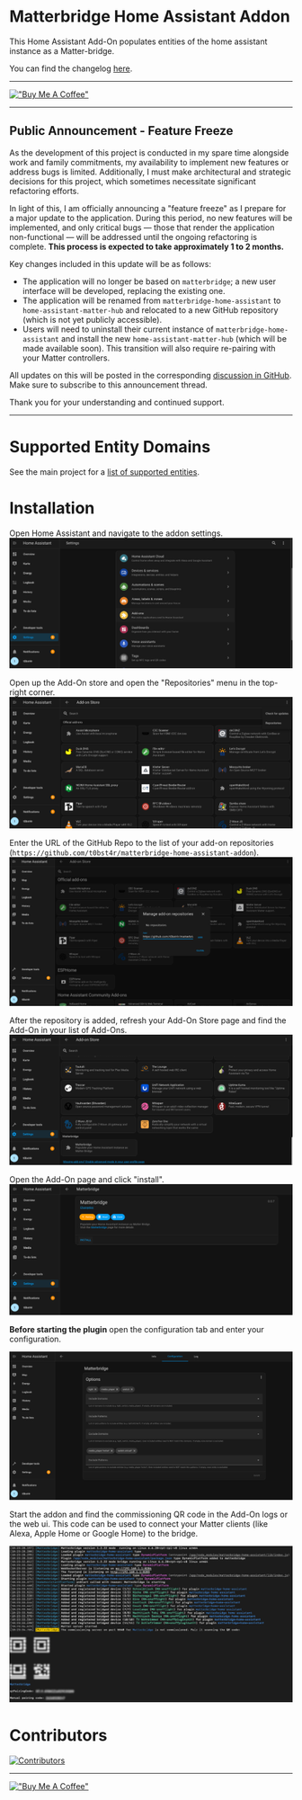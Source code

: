# Matterbridge Home Assistant Addon

This Home Assistant Add-On populates entities of the home assistant instance as a Matter-bridge.

You can find the changelog [here](https://github.com/t0bst4r/matterbridge-home-assistant/releases).

---

[!["Buy Me A Coffee"](https://www.buymeacoffee.com/assets/img/custom_images/orange_img.png)](https://www.buymeacoffee.com/t0bst4r)

---

## Public Announcement - Feature Freeze

As the development of this project is conducted in my spare time alongside work and family commitments, my availability
to implement new features or address bugs is limited. Additionally, I must make architectural and strategic decisions
for this project, which sometimes necessitate significant refactoring efforts.

In light of this, I am officially announcing a "feature freeze" as I prepare for a major update to the application.
During this period, no new features will be implemented, and only critical bugs — those that render the application
non-functional — will be addressed until the ongoing refactoring is complete. **This process is expected to take
approximately 1 to 2 months.**

Key changes included in this update will be as follows:

- The application will no longer be based on `matterbridge`; a new user interface will be developed, replacing the
  existing one.
- The application will be renamed from `matterbridge-home-assistant` to `home-assistant-matter-hub` and relocated to a
  new GitHub repository (which is not yet publicly accessible).
- Users will need to uninstall their current instance of `matterbridge-home-assistant` and install the new
  `home-assistant-matter-hub` (which will be made available soon). This transition will also require re-pairing with
  your Matter controllers.

All updates on this will be posted in the
corresponding [discussion in GitHub](https://github.com/t0bst4r/matterbridge-home-assistant/discussions/271). Make sure
to subscribe to this announcement thread.

Thank you for your understanding and continued support.

---

# Supported Entity Domains
See the main project for a [list of supported entities](https://github.com/t0bst4r/matterbridge-home-assistant?tab=readme-ov-file#supported-entities).

# Installation

Open Home Assistant and navigate to the addon settings.
![Home Assistant Settings](docs/hass-settings.png)

Open up the Add-On store and open the "Repositories" menu in the top-right corner.
![!Home Assistant Add-On Store](docs/hass-addon-store.png)

Enter the URL of the GitHub Repo to the list of your add-on
repositories (`https://github.com/t0bst4r/matterbridge-home-assistant-addon`).
![Home Assistant Add Repository](docs/hass-add-repo.png)

After the repository is added, refresh your Add-On Store page and find the Add-On in your list of Add-Ons.
![Home Assistant Add-On Store with the new Add-On](docs/hass-addon-store-with-repo.png)

Open the Add-On page and click "install".
![Home Assistant Matterbridge Add-On](docs/hass-matterbridge-addon.png)

**Before starting the plugin** open the configuration tab and enter your configuration.

![Home Assistant Matterbridge Add-On Configuration](docs/hass-matterbridge-configuration.png)

Start the addon and find the commissioning QR code in the Add-On logs or the web ui.
This code can be used to connect your Matter clients (like Alexa, Apple Home or Google Home) to the bridge.

![Matterbridge commissioning code](docs/matterbridge-commissioning.png)

# Contributors

[![Contributors](https://contrib.rocks/image?repo=t0bst4r/matterbridge-home-assistant-addon)](https://github.com/t0bst4r/matterbridge-home-assistant-addon/graphs/contributors)

---

[!["Buy Me A Coffee"](https://www.buymeacoffee.com/assets/img/custom_images/orange_img.png)](https://www.buymeacoffee.com/t0bst4r)
